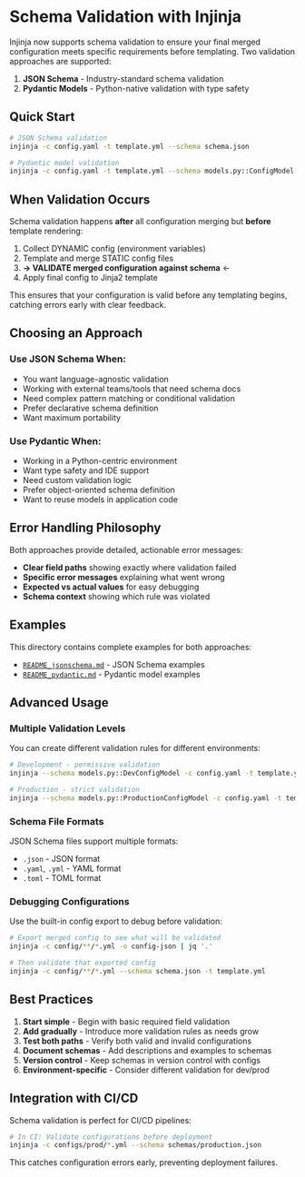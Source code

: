 # Schema Validation with Injinja

Injinja now supports schema validation to ensure your final merged configuration meets specific requirements before templating. Two validation approaches are supported:

1. **JSON Schema** - Industry-standard schema validation
2. **Pydantic Models** - Python-native validation with type safety

## Quick Start

```bash
# JSON Schema validation
injinja -c config.yaml -t template.yml --schema schema.json

# Pydantic model validation  
injinja -c config.yaml -t template.yml --schema models.py::ConfigModel
```

## When Validation Occurs

Schema validation happens **after** all configuration merging but **before** template rendering:

1. Collect DYNAMIC config (environment variables)
2. Template and merge STATIC config files
3. **→ VALIDATE merged configuration against schema** ←
4. Apply final config to Jinja2 template

This ensures that your configuration is valid before any templating begins, catching errors early with clear feedback.

## Choosing an Approach

### Use JSON Schema When:
- You want language-agnostic validation
- Working with external teams/tools that need schema docs
- Need complex pattern matching or conditional validation
- Prefer declarative schema definition
- Want maximum portability

### Use Pydantic When:
- Working in a Python-centric environment
- Want type safety and IDE support
- Need custom validation logic
- Prefer object-oriented schema definition
- Want to reuse models in application code

## Error Handling Philosophy

Both approaches provide detailed, actionable error messages:

- **Clear field paths** showing exactly where validation failed
- **Specific error messages** explaining what went wrong  
- **Expected vs actual values** for easy debugging
- **Schema context** showing which rule was violated

## Examples

This directory contains complete examples for both approaches:

- [`README_jsonschema.md`](README_jsonschema.md) - JSON Schema examples
- [`README_pydantic.md`](README_pydantic.md) - Pydantic model examples

## Advanced Usage

### Multiple Validation Levels

You can create different validation rules for different environments:

```bash
# Development - permissive validation
injinja --schema models.py::DevConfigModel -c config.yaml -t template.yml

# Production - strict validation  
injinja --schema models.py::ProductionConfigModel -c config.yaml -t template.yml
```

### Schema File Formats

JSON Schema files support multiple formats:
- `.json` - JSON format
- `.yaml`, `.yml` - YAML format
- `.toml` - TOML format

### Debugging Configurations

Use the built-in config export to debug before validation:

```bash
# Export merged config to see what will be validated
injinja -c config/**/*.yml -o config-json | jq '.'

# Then validate that exported config  
injinja -c config/**/*.yml --schema schema.json -t template.yml
```

## Best Practices

1. **Start simple** - Begin with basic required field validation
2. **Add gradually** - Introduce more validation rules as needs grow
3. **Test both paths** - Verify both valid and invalid configurations
4. **Document schemas** - Add descriptions and examples to schemas
5. **Version control** - Keep schemas in version control with configs
6. **Environment-specific** - Consider different validation for dev/prod

## Integration with CI/CD

Schema validation is perfect for CI/CD pipelines:

```bash
# In CI: Validate configurations before deployment
injinja -c configs/prod/*.yml --schema schemas/production.json
```

This catches configuration errors early, preventing deployment failures.